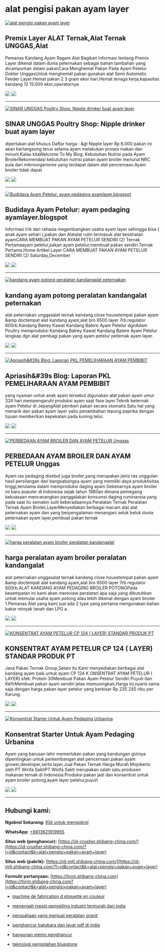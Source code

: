 # alat pengisi pakan ayam layer

<a href="https://swt.shibang-china.com/?l=id&img&k=alat+pengisi+pakan+ayam+layer" target="_blank">![alat pengisi pakan ayam layer](http://static.shibang-china.com/all-800x300/1437.jpg)</a>

## Premix Layer ALAT Ternak,Alat Ternak UNGGAS,Alat
Pemanas Kandang Ayam Ragam Alat Bagikan informasi tentang Premix Layer dikenal dalam dunia peternakan sebagai bahan tambahan yang dicampurkan dalam pakanCara Menghemat Pakan Pada Ayam Petelur Dokter UnggasUntuk menghemat pakan gunakan alat Semi Automatic Feeder Layer.Hemat pakan 2 3 gram ekor hari.Hemat tenaga kerja,kapasitas kandang 12 15.000 ekor,operatornya


<a href="https://whatsapp.shibangsoft.com/WhatsApp.php" target="_blank" title="WhatsApp">![](http://static.shibang-china.com/icon/whatsapp.png)</a> <a href="https://swt.shibang-china.com/?l=id&icon&k=alat+pengisi+pakan+ayam+layer" target="_blank">![](http://static.shibang-china.com/icon/chat-id.png)</a>

---

<a href="https://swt.shibang-china.com/?l=id&img&k=alat+pengisi+pakan+ayam+layer" target="_blank">![SINAR UNGGAS Poultry Shop: Nipple drinker buat ayam layer](http://static.shibang-china.com/all-800x300/352.jpg)</a>

## SINAR UNGGAS Poultry Shop: Nipple drinker buat ayam layer
diperlukan alat khusus Daftar harga : &gt Nipple layer Rp 6.000 pakan ini akan berlangsung terus selama ayam melakukan proses makan dan minum.Kalau kitaWelcome To My Blog: Kebutuhan Nutrisi pada Ayam BroilerRekomendasi kebutuhan nutrisi pakan ayam broiler menurut NRC pula dari mikroorganisme yang terdapat dalam alat pencernaan.Ayam broiler tidak dapat


<a href="https://whatsapp.shibangsoft.com/WhatsApp.php" target="_blank" title="WhatsApp">![](http://static.shibang-china.com/icon/whatsapp.png)</a> <a href="https://swt.shibang-china.com/?l=id&icon&k=alat+pengisi+pakan+ayam+layer" target="_blank">![](http://static.shibang-china.com/icon/chat-id.png)</a>

---

<a href="https://swt.shibang-china.com/?l=id&img&k=alat+pengisi+pakan+ayam+layer" target="_blank">![Budidaya Ayam Petelur: ayam pedaging ayamlayer.blogspot](http://static.shibang-china.com/all-800x300/494.jpg)</a>

## Budidaya Ayam Petelur: ayam pedaging ayamlayer.blogspot
Informasi trik dan rahasia megembangkan usaha ayam layer sehingga bisa ( anak ayam sehari ),pakan dan Alatalat rutin termasuk alat kesehatan ayamCARA MEMBUAT PAKAN AYAM PETELUR SENDIRI (2) Ternak Pertamaayam petelur,pakan ayam petelur,membuat pakan sendiri.Ternak Pertama.Home Artikel Layer CARA MEMBUAT PAKAN AYAM PETELUR SENDIRI (2) Saturday,December


<a href="https://whatsapp.shibangsoft.com/WhatsApp.php" target="_blank" title="WhatsApp">![](http://static.shibang-china.com/icon/whatsapp.png)</a> <a href="https://swt.shibang-china.com/?l=id&icon&k=alat+pengisi+pakan+ayam+layer" target="_blank">![](http://static.shibang-china.com/icon/chat-id.png)</a>

---

<a href="https://swt.shibang-china.com/?l=id&img&k=alat+pengisi+pakan+ayam+layer" target="_blank">![kandang ayam potong peralatan kandangalat peternakan](http://static.shibang-china.com/all-800x300/1015.jpg)</a>

## kandang ayam potong peralatan kandangalat peternakan
alat peternakan unggasalat ternak kandang close housetempat pakan ayam &amp doctempat alat kandang ayam,alat bro 6500 layer 7rb.regulator 600rb.Kandang Batrey Kawat Kandang Batere Ayam Petelur dgnAdam Poultry memproduksi Kandang Batrey Kawat Kandang Batere Ayam Petelur lengkap dgn alat pembagi pakan yang ayam petelur peternak ayam layer.


<a href="https://whatsapp.shibangsoft.com/WhatsApp.php" target="_blank" title="WhatsApp">![](http://static.shibang-china.com/icon/whatsapp.png)</a> <a href="https://swt.shibang-china.com/?l=id&icon&k=alat+pengisi+pakan+ayam+layer" target="_blank">![](http://static.shibang-china.com/icon/chat-id.png)</a>

---

<a href="https://swt.shibang-china.com/?l=id&img&k=alat+pengisi+pakan+ayam+layer" target="_blank">![Apriasih&#39s Blog: Laporan PKL PEMELIHARAAN AYAM PEMBIBIT](http://static.shibang-china.com/all-800x300/634.jpg)</a>

## Apriasih&#39s Blog: Laporan PKL PEMELIHARAAN AYAM PEMBIBIT
yang nyaman untuk anak ayam tersebut digunakan alat pakan ayam umur 324 hari mempengaruhi produksi ayam saat fase layer.Teknik beternak ayam Petelur di JepangAlat pemberi pakan secara otomatis.Satu hal yang menarik dari pakan ayam layer yaitu penambahan tepung paprika dengan tujuan memberikan kepekatan pada kuning telur.


<a href="https://whatsapp.shibangsoft.com/WhatsApp.php" target="_blank" title="WhatsApp">![](http://static.shibang-china.com/icon/whatsapp.png)</a> <a href="https://swt.shibang-china.com/?l=id&icon&k=alat+pengisi+pakan+ayam+layer" target="_blank">![](http://static.shibang-china.com/icon/chat-id.png)</a>

---

<a href="https://swt.shibang-china.com/?l=id&img&k=alat+pengisi+pakan+ayam+layer" target="_blank">![PERBEDAAN AYAM BROILER DAN AYAM PETELUR Unggas](http://static.shibang-china.com/all-800x300/610.jpg)</a>

## PERBEDAAN AYAM BROILER DAN AYAM PETELUR Unggas
Ayam ras pedaging disebut juga broiler,yang merupakan jenis ras unggulan hasil persilangan dari bangsabangsa ayam yang memiliki daya produktivitas tinggi,terutama dalam memproduksi daging ayam.Sebenarnya ayam broiler ini baru populer di Indonesia sejak tahun 1980an dimana pemegang kekuasaan mencanangkan panggalakan konsumsi daging ruminansia yang pada saat itu semakin sulit keberadaannya.Peralatan Ternak Peralatan Ternak Ayam Broiler,LayerMenyediakan berbagai macam alat alat peternakan ayam dan yang berpengalaman menangani seluk beluk dunia peternakan ayam layer,pembuat pakan ternak


<a href="https://whatsapp.shibangsoft.com/WhatsApp.php" target="_blank" title="WhatsApp">![](http://static.shibang-china.com/icon/whatsapp.png)</a> <a href="https://swt.shibang-china.com/?l=id&icon&k=alat+pengisi+pakan+ayam+layer" target="_blank">![](http://static.shibang-china.com/icon/chat-id.png)</a>

---

<a href="https://swt.shibang-china.com/?l=id&img&k=alat+pengisi+pakan+ayam+layer" target="_blank">![harga peralatan ayam broiler peralatan kandangalat](http://static.shibang-china.com/all-800x300/392.jpg)</a>

## harga peralatan ayam broiler peralatan kandangalat
alat peternakan unggasalat ternak kandang close housetempat pakan ayam &amp doctempat alat kandang ayam,alat bro 6500 layer 7rb.regulator 600rb.ALAT KANDANG AYAM PEDAGING BROILER POTONGPada kesempatan ini kami akan mereview peralatan apa saja yang dibutuhkan untuk memulai usaha ayam potong atau lebih dikenal dengan ayam broiler 1.Pemanas Alat yang kami jual ada 2 type yang pertama mengunakan bahan bakar minyak tanah dan LPG a.


<a href="https://whatsapp.shibangsoft.com/WhatsApp.php" target="_blank" title="WhatsApp">![](http://static.shibang-china.com/icon/whatsapp.png)</a> <a href="https://swt.shibang-china.com/?l=id&icon&k=alat+pengisi+pakan+ayam+layer" target="_blank">![](http://static.shibang-china.com/icon/chat-id.png)</a>

---

<a href="https://swt.shibang-china.com/?l=id&img&k=alat+pengisi+pakan+ayam+layer" target="_blank">![KONSENTRAT AYAM PETELUR CP 124 ( LAYER) STANDAR PRODUK PT](http://static.shibang-china.com/all-800x300/275.jpg)</a>

## KONSENTRAT AYAM PETELUR CP 124 ( LAYER) STANDAR PRODUK PT
Java Pakan Ternak Group,Selain itu Kami menyediakan berbagai alat kandang ayam baik untuk ayam CP 124 K ONSENTRAT AYAM PETELUR ( LAYER) sfek: Protein 30Membuat Pakan Ayam Petelur Sendiri Puyuh dan KefirMembuat pakan ayam sendiri jelas memusingkan,Harga ini,nyaris sama saja dengan harga pakan layer petelur yang berkisar Rp 235 245 ribu per Karung.


<a href="https://whatsapp.shibangsoft.com/WhatsApp.php" target="_blank" title="WhatsApp">![](http://static.shibang-china.com/icon/whatsapp.png)</a> <a href="https://swt.shibang-china.com/?l=id&icon&k=alat+pengisi+pakan+ayam+layer" target="_blank">![](http://static.shibang-china.com/icon/chat-id.png)</a>

---

<a href="https://swt.shibang-china.com/?l=id&img&k=alat+pengisi+pakan+ayam+layer" target="_blank">![Konsentrat Starter Untuk Ayam Pedaging Urbanina](http://static.shibang-china.com/all-800x300/982.jpg)</a>

## Konsentrat Starter Untuk Ayam Pedaging Urbanina
Ayam yang barusan lahir memerlukan pakan yang kandungan gizinya dipentingkan untuk perkembangan alat pencernaan.pakan ayam grower,developer,serta layer.Jual Pakan Ternak Harga Murah Mojokerto oleh PT Wirifa SaktiPT Wirifa Sakti merupakan salah satu produsen makanan ternak di Indonesia.Produksi pakan jadi dan konsentrat untuk ayam broiler potong,ayam layer petelur,puyuh


<a href="https://whatsapp.shibangsoft.com/WhatsApp.php" target="_blank" title="WhatsApp">![](http://static.shibang-china.com/icon/whatsapp.png)</a> <a href="https://swt.shibang-china.com/?l=id&icon&k=alat+pengisi+pakan+ayam+layer" target="_blank">![](http://static.shibang-china.com/icon/chat-id.png)</a>

---
## Hubungi kami:

**Ngobrol Sekarang:** [Klik untuk mengobrol](https://swt.shibang-china.com?l=id&contact&k=alat+pengisi+pakan+ayam+layer)

**WhatsApp:**  [+8613621919955](https://whatsapp.shibangsoft.com/WhatsApp.php)

**Situs web (penghancur):** [https://id-crusher.shibang-china.com/](https://id-crusher.shibang-china.com/?l=id&contact&k=alat+pengisi+pakan+ayam+layer)

**Situs web (pabrik):** [https://id-mill.shibang-china.com/](https://id-mill.shibang-china.com/?l=id&contact&k=alat+pengisi+pakan+ayam+layer)

**Formulir pertanyaan:** [https://form.shibang-china.com](https://form.shibang-china.com?l=id&contact&k=alat+pengisi+pakan+ayam+layer)

* [machine de fabrication d etiquette en couleur](../38/machine%20de%20fabrication%20d%20etiquette%20en%20couleur.md)

* [menengah mesin penggiling industri termurah dari india](../39/menengah%20mesin%20penggiling%20industri%20termurah%20dari%20india.md)

* [perusahaan yang menjual peralatan granit](../36/perusahaan%20yang%20menjual%20peralatan%20granit.md)

* [penghancur batubara dan layar pdf di india](../35/penghancur%20batubara%20dan%20layar%20pdf%20di%20india.md)

* [bangunan memo penghancur](../32/bangunan%20memo%20penghancur.md)

* [teknologi pengolahan bluestone](../35/teknologi%20pengolahan%20bluestone.md)